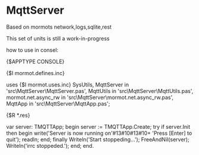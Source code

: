 # MqttServer
 Based on mormots network,logs,sqlite,rest

This set of units is still a work-in-progress

 how to use
 in consel:

{$APPTYPE CONSOLE}

{$I mormot.defines.inc}

uses
  {$I mormot.uses.inc}
  SysUtils,
  MqttServer in 'src\MqttServer\MqttServer.pas',
  MqttUtils in 'src\MqttServer\MqttUtils.pas',
  mormot.net.async_rw in 'src\MqttServer\mormot.net.async_rw.pas',
  MqttApp in 'src\MqttServer\MqttApp.pas';

{$R *.res}

var
  server: TMQTTApp;
begin
  server := TMQTTApp.Create;
  try
    if server.Init then
    begin
      write('Server is now running on'#13#10#13#10+
        'Press [Enter] to quit');
      readln;
    end;
  finally
    Writeln('Start stoppeding...');
    FreeAndNil(server);
    Writeln('irrc stoppeded.');
  end;
end.